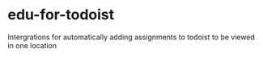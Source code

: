 # edu-for-todoist
Intergrations for automatically adding assignments to todoist to be viewed in one location 
